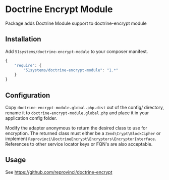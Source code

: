 # Doctrine Encrypt Module
Package adds Doctrine Module support to doctrine-encrypt module

## Installation
Add `51systems/doctrine-encrypt-module` to your composer manifest.
```js
{
    "require": {
        "51systems/doctrine-encrypt-module": "1.*"
    }
}
```

## Configuration
Copy `doctrine-encrypt-module.global.php.dist` out of the config/ directory, rename it to `doctrine-encrypt-module.global.php`
and place it in your application config folder.

Modify the adapter anonymous to return the desired class to use for encryption. The returned class must either be a `Zend\Crypt\BlockCipher`
or implement `Reprovinci\DoctrineEncrypt\Encryptors\EncryptorInterface`. References to other service locator keys
or FQN's are also acceptable.

## Usage
See https://github.com/reprovinci/doctrine-encrypt



